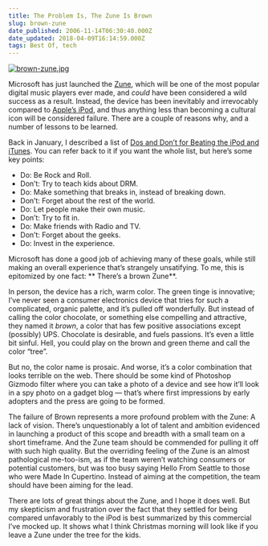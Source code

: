 ```yaml
---
title: The Problem Is, The Zune Is Brown
slug: brown-zune
date_published: 2006-11-14T06:30:40.000Z
date_updated: 2018-04-09T16:14:59.000Z
tags: Best Of, tech
---
```


[![brown-zune.jpg](https://web.archive.org/web/20061202191740if_/http://www.dashes.com:80/anil/images/brown-zune.jpg)
](http://www.amazon.com/gp/product/B000H0QDCC?ie=UTF8&amp;tag=2020-20&amp;linkCode=as2&amp;camp=1789&amp;creative=9325&amp;creativeASIN=B000H0QDCC)

Microsoft has just launched the [Zune](http://www.amazon.com/gp/product/B000H0QDCC?ie=UTF8&amp;tag=2020-20&amp;linkCode=as2&amp;camp=1789&amp;creative=9325&amp;creativeASIN=B000H0QDCC), which will be one of the most popular digital music players ever made, and *could* have been considered a wild success as a result. Instead, the device has been inevitably and irrevocably compared to [Apple’s iPod](http://www.amazon.com/gp/product/B000EPHP4U?ie=UTF8&amp;tag=2020-20&amp;linkCode=as2&amp;camp=1789&amp;creative=9325&amp;creativeASIN=B000EPHP4U), and thus anything less than becoming a cultural icon will be considered failure. There are a couple of reasons why, and a number of lessons to be learned.

Back in January, I described a list of [Dos and Don’t for Beating the iPod and iTunes](http://www.dashes.com/anil/2006/01/05/dos_and_donts_f). You can refer back to it if you want the whole list, but here’s some key points:

- Do: Be Rock and Roll.
- Don’t: Try to teach kids about DRM.
- Do: Make something that breaks in, instead of breaking down.
- Don’t: Forget about the rest of the world.
- Do: Let people make their own music.
- Don’t: Try to fit in.
- Do: Make friends with Radio and TV.
- Don’t: Forget about the geeks.
- Do: Invest in the experience.

Microsoft has done a good job of achieving many of these goals, while still making an overall experience that’s strangely unsatifying. To me, this is epitomized by one fact: ** There’s a brown Zune**.

In person, the device has a rich, warm color. The green tinge is innovative; I’ve never seen a consumer electronics device that tries for such a complicated, organic palette, and it’s pulled off wonderfully. But instead of calling the color chocolate, or something else compelling and attractive, they named it *brown*, a color that has few positive associations except (possibly) UPS. Chocolate is desirable, and fuels passions. It’s even a little bit sinful. Hell, you could play on the brown and green theme and call the color “tree”.

But no, the color name is prosaic. And worse, it’s a color combination that looks terrible on the web. There should be some kind of Photoshop Gizmodo filter where you can take a photo of a device and see how it’ll look in a spy photo on a gadget blog — that’s where first impressions by early adopters and the press are going to be formed.

The failure of Brown represents a more profound problem with the Zune: A lack of vision. There’s unquestionably a lot of talent and ambition evidenced in launching a product of this scope and breadth with a small team on a short timeframe. And the Zune team should be commended for pulling it off with such high quality. But the overriding feeling of the Zune is an almost pathological me-too-ism, as if the team weren’t watching consumers or potential customers, but was too busy saying Hello From Seattle to those who were Made In Cupertino. Instead of aiming at the competition, the team should have been aiming for the lead.

There are lots of great things about the Zune, and I hope it does well. But my skepticism and frustration over the fact that they settled for being compared unfavorably to the iPod is best summarized by this commercial I’ve mocked up. It shows what I think Christmas morning will look like if you leave a Zune under the tree for the kids.
